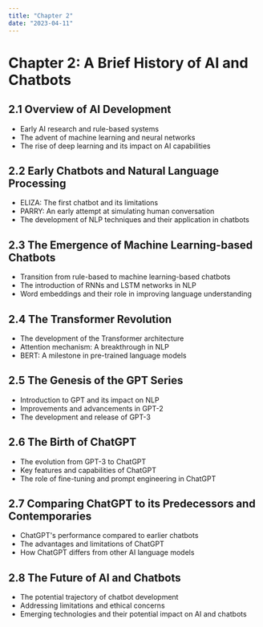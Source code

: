 ```yaml
---
title: "Chapter 2"
date: "2023-04-11"
---
```


# Chapter 2: A Brief History of AI and Chatbots

## 2.1 Overview of AI Development

- Early AI research and rule-based systems
- The advent of machine learning and neural networks
- The rise of deep learning and its impact on AI capabilities

## 2.2 Early Chatbots and Natural Language Processing

- ELIZA: The first chatbot and its limitations
- PARRY: An early attempt at simulating human conversation
- The development of NLP techniques and their application in chatbots

## 2.3 The Emergence of Machine Learning-based Chatbots

- Transition from rule-based to machine learning-based chatbots
- The introduction of RNNs and LSTM networks in NLP
- Word embeddings and their role in improving language understanding

## 2.4 The Transformer Revolution

- The development of the Transformer architecture
- Attention mechanism: A breakthrough in NLP
- BERT: A milestone in pre-trained language models

## 2.5 The Genesis of the GPT Series

- Introduction to GPT and its impact on NLP
- Improvements and advancements in GPT-2
- The development and release of GPT-3

## 2.6 The Birth of ChatGPT

- The evolution from GPT-3 to ChatGPT
- Key features and capabilities of ChatGPT
- The role of fine-tuning and prompt engineering in ChatGPT

## 2.7 Comparing ChatGPT to its Predecessors and Contemporaries

- ChatGPT's performance compared to earlier chatbots
- The advantages and limitations of ChatGPT
- How ChatGPT differs from other AI language models

## 2.8 The Future of AI and Chatbots

- The potential trajectory of chatbot development
- Addressing limitations and ethical concerns
- Emerging technologies and their potential impact on AI and chatbots
